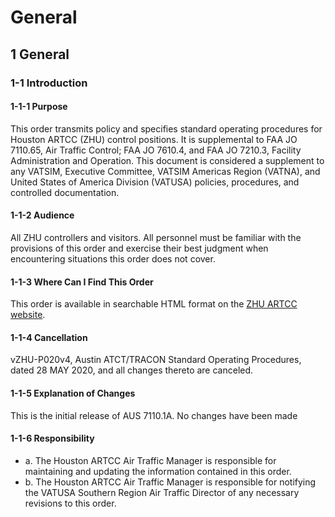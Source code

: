 # General
## 1 General
### 1-1 Introduction
#### 1-1-1 Purpose
This order transmits policy and specifies standard operating procedures for Houston ARTCC (ZHU) control positions. It is supplemental to FAA JO 7110.65, Air Traffic Control; FAA JO 7610.4, and FAA JO 7210.3, Facility Administration and Operation. This document is considered a supplement to any VATSIM, Executive Committee, VATSIM Americas Region (VATNA), and United States of America Division (VATUSA) policies, procedures, and controlled documentation.
#### 1-1-2 Audience
All ZHU controllers and visitors. All personnel must be familiar with the provisions of this order and exercise their best judgment when encountering situations this order does not cover.
#### 1-1-3 Where Can I Find This Order
This order is available in searchable HTML format on the [ZHU ARTCC website](https://docs.houston.center).
#### 1-1-4 Cancellation
vZHU-P020v4, Austin ATCT/TRACON Standard Operating Procedures, dated 28 MAY 2020, and all changes thereto are canceled.
#### 1-1-5 Explanation of Changes
This is the initial release of AUS 7110.1A. No changes have been made
#### 1-1-6 Responsibility
- a. The Houston ARTCC Air Traffic Manager is responsible for maintaining and updating the information contained in this order.
- b. The Houston ARTCC Air Traffic Manager is responsible for notifying the VATUSA Southern Region Air Traffic Director of any necessary revisions to this order.